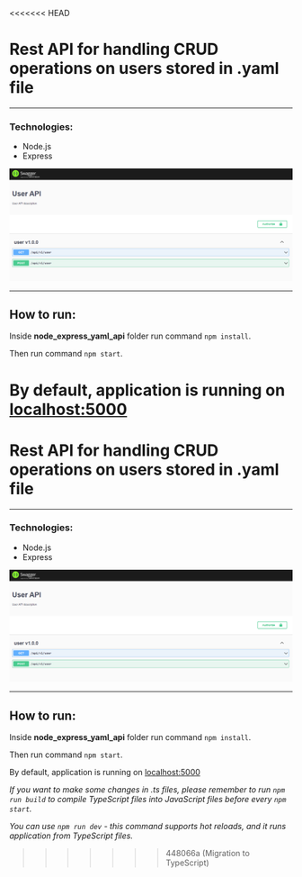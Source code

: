 <<<<<<< HEAD
# Rest API for handling CRUD operations on users stored in .yaml file

---

### Technologies:

- Node.js
- Express

![Screenshot of the application](Screenshot%20of%20the%20application.PNG "Screenshot of the application")

---

## How to run:

Inside **node_express_yaml_api** folder run command `npm install`.

Then run command `npm start`.

By default, application is running on [localhost:5000](http://localhost:5000)
=======
# Rest API for handling CRUD operations on users stored in .yaml file

---

### Technologies:

- Node.js
- Express

![Screenshot of the application](Screenshot%20of%20the%20application.PNG "Screenshot of the application")

---

## How to run:

Inside **node_express_yaml_api** folder run command `npm install`.

Then run command `npm start`.

By default, application is running on [localhost:5000](http://localhost:5000)

*If you want to make some changes in .ts files, please remember to run `npm run build` to compile TypeScript files into
JavaScript files before every `npm start`.*

*You can use `npm run dev` - this command supports hot reloads, and it runs application from TypeScript files.*
>>>>>>> 448066a (Migration to TypeScript)
